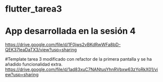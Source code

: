 # flutter_tarea3
 
# App desarrollada en la sesión 4
https://drive.google.com/file/d/1F0jws2vBKdRwWFa8bD-QEK37IeaDaTX3/view?usp=sharing

#Template tarea 3 modificado con refactor de la primera pantalla y se ha añadido funcionalidad extra.
https://drive.google.com/file/d/1ad83xuC7NANtusYhnRVbxw63zYoRkX01/view?usp=sharing
